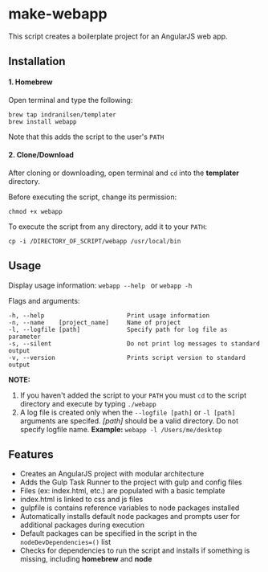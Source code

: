 # make-webapp
This script creates a boilerplate project for an AngularJS web app.

## Installation

#### 1. Homebrew

Open terminal and type the following:
```
brew tap indranilsen/templater
brew install webapp
```

Note that this adds the script to the user's ```PATH```

#### 2. Clone/Download
 After cloning or downloading, open terminal and ```cd``` into the **templater** directory. 
 
Before executing the script, change its permission:
 ```
 chmod +x webapp
 ```
 
To execute the script from any directory, add it to your ```PATH```:
```
cp -i /DIRECTORY_OF_SCRIPT/webapp /usr/local/bin
```

## Usage

Display usage information: ```webapp --help ``` or ```webapp -h```

Flags and arguments:

```
-h, --help                       Print usage information
-n, --name    [project_name]     Name of project
-l, --logfile [path]             Specify path for log file as parameter
-s, --silent                     Do not print log messages to standard output
-v, --version                    Prints script version to standard output
```
**NOTE:**  
1. If you haven't added the script to your ```PATH``` you must ```cd``` to the script directory and execute by typing ```./webapp```  
2. A log file is created only when the ```--logfile [path]``` or ```-l [path]``` arguments are specifed. _[path]_ should be a valid directory. Do not specify logfile name. **Example:** ```webapp -l /Users/me/desktop```

## Features

* Creates an AngularJS project with modular architecture
* Adds the Gulp Task Runner to the project with gulp and config files
* Files (ex: index.html, etc.) are populated with a basic template
 * index.html is linked to css and js files
 * gulpfile is contains reference variables to node packages installed
* Automatically installs default node packages and prompts user for additional packages during execution
 * Default packages can be specified in the script in the ```nodeDevDependencies=()``` list
* Checks for dependencies to run the script and installs if something is missing, including **homebrew** and **node**
